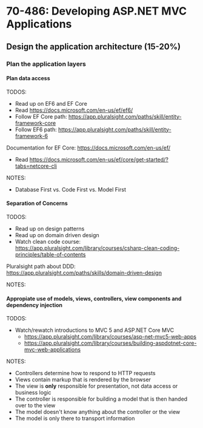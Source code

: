 # 70-486: Developing ASP.NET MVC Applications

## Design the application architecture (15-20%)

### Plan the application layers

#### Plan data access
TODOS:
* Read up on EF6 and EF Core
* Read https://docs.microsoft.com/en-us/ef/ef6/
* Follow EF Core path: https://app.pluralsight.com/paths/skill/entity-framework-core
* Follow EF6 path: https://app.pluralsight.com/paths/skill/entity-framework-6

Documentation for EF Core: https://docs.microsoft.com/en-us/ef/

* Read https://docs.microsoft.com/en-us/ef/core/get-started/?tabs=netcore-cli

NOTES:
* Database First vs. Code First vs. Model First

#### Separation of Concerns

TODOS:
* Read up on design patterns
* Read up on domain driven design
* Watch clean code course: https://app.pluralsight.com/library/courses/csharp-clean-coding-principles/table-of-contents

Pluralsight path about DDD: https://app.pluralsight.com/paths/skills/domain-driven-design

NOTES:

#### Appropiate use of models, views, controllers, view components and dependency injection

TODOS:
* Watch/rewatch introductions to MVC 5 and ASP.NET Core MVC
  * https://app.pluralsight.com/library/courses/asp-net-mvc5-web-apps
  * https://app.pluralsight.com/library/courses/building-aspdotnet-core-mvc-web-applications

NOTES:
* Controllers determine how to respond to HTTP requests
* Views contain markup that is rendered by the browser
* The view is **only** responsible for presentation, not data access or business logic
* The controller is responsible for building a model that is then handed over to the view
* The model doesn't know anything about the controller or the view
* The model is only there to transport information